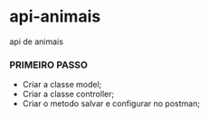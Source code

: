 # api-animais
api de animais

### PRIMEIRO PASSO
- Criar a classe model;
- Criar a classe controller;
- Criar o metodo salvar e configurar no postman;